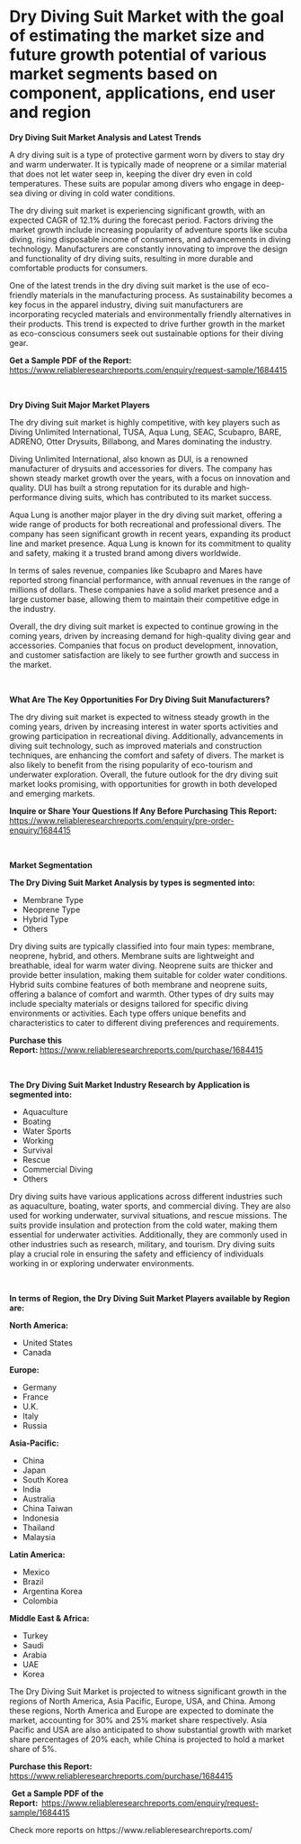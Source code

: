 <p><h1>Dry Diving Suit Market with the goal of estimating the market size and future growth potential of various market segments based on component, applications, end user and region</h1></p><p><strong>Dry Diving Suit Market Analysis and Latest Trends</strong></p>
<p><p>A dry diving suit is a type of protective garment worn by divers to stay dry and warm underwater. It is typically made of neoprene or a similar material that does not let water seep in, keeping the diver dry even in cold temperatures. These suits are popular among divers who engage in deep-sea diving or diving in cold water conditions.</p><p>The dry diving suit market is experiencing significant growth, with an expected CAGR of 12.1% during the forecast period. Factors driving the market growth include increasing popularity of adventure sports like scuba diving, rising disposable income of consumers, and advancements in diving technology. Manufacturers are constantly innovating to improve the design and functionality of dry diving suits, resulting in more durable and comfortable products for consumers.</p><p>One of the latest trends in the dry diving suit market is the use of eco-friendly materials in the manufacturing process. As sustainability becomes a key focus in the apparel industry, diving suit manufacturers are incorporating recycled materials and environmentally friendly alternatives in their products. This trend is expected to drive further growth in the market as eco-conscious consumers seek out sustainable options for their diving gear.</p></p>
<p><strong>Get a Sample PDF of the Report:&nbsp;</strong> <a href="https://www.reliableresearchreports.com/enquiry/request-sample/1684415">https://www.reliableresearchreports.com/enquiry/request-sample/1684415</a></p>
<p>&nbsp;</p>
<p><strong>Dry Diving Suit Major Market Players</strong></p>
<p><p>The dry diving suit market is highly competitive, with key players such as Diving Unlimited International, TUSA, Aqua Lung, SEAC, Scubapro, BARE, ADRENO, Otter Drysuits, Billabong, and Mares dominating the industry. </p><p>Diving Unlimited International, also known as DUI, is a renowned manufacturer of drysuits and accessories for divers. The company has shown steady market growth over the years, with a focus on innovation and quality. DUI has built a strong reputation for its durable and high-performance diving suits, which has contributed to its market success.</p><p>Aqua Lung is another major player in the dry diving suit market, offering a wide range of products for both recreational and professional divers. The company has seen significant growth in recent years, expanding its product line and market presence. Aqua Lung is known for its commitment to quality and safety, making it a trusted brand among divers worldwide.</p><p>In terms of sales revenue, companies like Scubapro and Mares have reported strong financial performance, with annual revenues in the range of millions of dollars. These companies have a solid market presence and a large customer base, allowing them to maintain their competitive edge in the industry.</p><p>Overall, the dry diving suit market is expected to continue growing in the coming years, driven by increasing demand for high-quality diving gear and accessories. Companies that focus on product development, innovation, and customer satisfaction are likely to see further growth and success in the market.</p></p>
<p>&nbsp;</p>
<p><strong>What Are The Key Opportunities For Dry Diving Suit Manufacturers?</strong></p>
<p><p>The dry diving suit market is expected to witness steady growth in the coming years, driven by increasing interest in water sports activities and growing participation in recreational diving. Additionally, advancements in diving suit technology, such as improved materials and construction techniques, are enhancing the comfort and safety of divers. The market is also likely to benefit from the rising popularity of eco-tourism and underwater exploration. Overall, the future outlook for the dry diving suit market looks promising, with opportunities for growth in both developed and emerging markets.</p></p>
<p><strong>Inquire or Share Your Questions If Any Before Purchasing This Report:</strong> <a href="https://www.reliableresearchreports.com/enquiry/pre-order-enquiry/1684415">https://www.reliableresearchreports.com/enquiry/pre-order-enquiry/1684415</a></p>
<p>&nbsp;</p>
<p><strong>Market Segmentation</strong></p>
<p><strong>The Dry Diving Suit Market Analysis by types is segmented into:</strong></p>
<p><ul><li>Membrane Type</li><li>Neoprene Type</li><li>Hybrid Type</li><li>Others</li></ul></p>
<p><p>Dry diving suits are typically classified into four main types: membrane, neoprene, hybrid, and others. Membrane suits are lightweight and breathable, ideal for warm water diving. Neoprene suits are thicker and provide better insulation, making them suitable for colder water conditions. Hybrid suits combine features of both membrane and neoprene suits, offering a balance of comfort and warmth. Other types of dry suits may include specialty materials or designs tailored for specific diving environments or activities. Each type offers unique benefits and characteristics to cater to different diving preferences and requirements.</p></p>
<p><strong>Purchase this Report:&nbsp;</strong><a href="https://www.reliableresearchreports.com/purchase/1684415">https://www.reliableresearchreports.com/purchase/1684415</a></p>
<p>&nbsp;</p>
<p><strong>The Dry Diving Suit Market Industry Research by Application is segmented into:</strong></p>
<p><ul><li>Aquaculture</li><li>Boating</li><li>Water Sports</li><li>Working</li><li>Survival</li><li>Rescue</li><li>Commercial Diving</li><li>Others</li></ul></p>
<p><p>Dry diving suits have various applications across different industries such as aquaculture, boating, water sports, and commercial diving. They are also used for working underwater, survival situations, and rescue missions. The suits provide insulation and protection from the cold water, making them essential for underwater activities. Additionally, they are commonly used in other industries such as research, military, and tourism. Dry diving suits play a crucial role in ensuring the safety and efficiency of individuals working in or exploring underwater environments.</p></p>
<p>&nbsp;</p>
<p><strong>In terms of Region, the Dry Diving Suit Market Players available by Region are:</strong></p>
<p>
    <p> <strong> North America: </strong>
        <ul>
            <li>United States</li>
            <li>Canada</li>
        </ul>
        </p> 
    <p> <strong> Europe: </strong>
        <ul>
            <li>Germany</li>
            <li>France</li>
            <li>U.K.</li>
            <li>Italy</li>
            <li>Russia</li>
        </ul>
        </p> 
    <p> <strong> Asia-Pacific: </strong>
        <ul>
            <li>China</li>
            <li>Japan</li>
            <li>South Korea</li>
            <li>India</li>
            <li>Australia</li>
            <li>China Taiwan</li>
            <li>Indonesia</li>
            <li>Thailand</li>
            <li>Malaysia</li>
        </ul>
        </p> 
    <p> <strong> Latin America: </strong>
        <ul>
            <li>Mexico</li>
            <li>Brazil</li>
            <li>Argentina Korea</li>
            <li>Colombia</li>
        </ul>
        </p> 
    <p> <strong> Middle East & Africa: </strong>
        <ul>
            <li>Turkey</li>
            <li>Saudi</li>
            <li>Arabia</li>
            <li>UAE</li>
            <li>Korea</li>
        </ul>
    </p>
    </p>
<p><p>The Dry Diving Suit Market is projected to witness significant growth in the regions of North America, Asia Pacific, Europe, USA, and China. Among these regions, North America and Europe are expected to dominate the market, accounting for 30% and 25% market share respectively. Asia Pacific and USA are also anticipated to show substantial growth with market share percentages of 20% each, while China is projected to hold a market share of 5%.</p></p>
<p><strong>Purchase this Report: </strong><a href="https://www.reliableresearchreports.com/purchase/1684415">https://www.reliableresearchreports.com/purchase/1684415</a></p>
<p>&nbsp;<strong>Get a Sample PDF of the Report:&nbsp;&nbsp;</strong><a href="https://www.reliableresearchreports.com/enquiry/request-sample/1684415">https://www.reliableresearchreports.com/enquiry/request-sample/1684415</a></p>
<p><strong></strong></p>
<p>Check more reports on https://www.reliableresearchreports.com/</p>